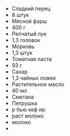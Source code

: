 - Сладкий перец
- 8 штук
- Мясной фарш
- 400 г
- Репчатый лук
- 1,3 головок
- Морковь
- 1,3 штук
- Томатная паста
- 93 г
- Сахар
- 1,3 чайных ложек
- Растительное масло
- 40 мл
- Сметана
- Петрушка
- р бью  кеф ир
- раст молоко
- молоко
-